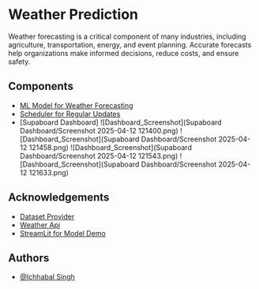 # Weather Prediction

Weather forecasting is a critical component of many industries, including agriculture, transportation, energy, and event planning. Accurate forecasts help organizations make informed decisions, reduce costs, and ensure safety.

## Components

- [ML Model for Weather Forecasting](Base_Model_Training.ipynb)
- [Scheduler for Regular Updates](Daily_Model_Trainer.py)
- [Supaboard Dashboard]
  ![Dashboard_Screenshot](Supaboard Dashboard/Screenshot 2025-04-12 121400.png)
  ![Dashboard_Screenshot](Supaboard Dashboard/Screenshot 2025-04-12 121458.png)
  ![Dashboard_Screenshot](Supaboard Dashboard/Screenshot 2025-04-12 121543.png)
  ![Dashboard_Screenshot](Supaboard Dashboard/Screenshot 2025-04-12 121633.png)

## Acknowledgements

- [Dataset Provider](https://www.ncei.noaa.gov/cdo-web/)
- [Weather Api](https://www.weatherapi.com)
- [StreamLit for Model Demo](https://streamlit.io)

## Authors

- [@Ichhabal Singh](https://www.github.com/CodeRulerNo1)

